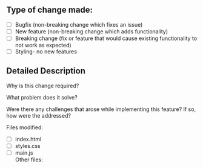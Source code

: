 ## Type of change made:
 - [ ] Bugfix (non-breaking change which fixes an issue)
 - [ ] New feature (non-breaking change which adds functionality)
 - [ ] Breaking change (fix or feature that would cause existing functionality to not work as expected)
 - [ ] Styling- no new features
## Detailed Description
Why is this change required?<br/>



What problem does it solve?<br/>



Were there any challenges that arose while implementing this feature? If so, how were the addressed?<br/>



Files modified:
 - [ ] index.html<br/>
 - [ ] styles.css<br/>
 - [ ] main.js<br/>
 Other files:<br/>
